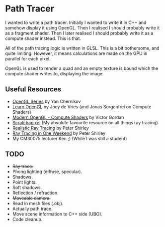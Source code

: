 # Path Tracer

I wanted to write a path tracer. Initially I wanted to write it in C++ and somehow display it using OpenGL. Then I realised I should probably write it as a fragment shader. Then I later realised I should probably write it as a compute shader instead. This is that.

All of the path tracing logic is written in GLSL. This is a bit bothersome, and quite limiting. However, it means calculations are made on the GPU in parallel for each pixel.

OpenGL is used to render a quad and an empty texture is bound which the compute shader writes to, displaying the image.

## Useful Resources
- [OpenGL Series](https://www.youtube.com/playlist?list=PLlrATfBNZ98foTJPJ_Ev03o2oq3-GGOS2) by Yan Chernikov
- [Learn OpenGL](https://learnopengl.com/) by Joey de Vries (and Jonas Sorgenfrei on Compute Shaders)
- [Modern OpenGL - Compute Shaders](https://www.youtube.com/watch?v=nF4X9BIUzx0) by Victor Gordan
- [Scratchapixel](https://www.scratchapixel.com/) (My absolute favourite resource on all things ray tracing)
- [Realistic Ray Tracing](https://www.amazon.co.uk/Realistic-Ray-Tracing-Peter-Shirley/dp/1568811101) by Peter Shirley
- [Ray Tracing in One Weekend](https://raytracing.github.io/books/RayTracingInOneWeekend.html) by Peter Shirley
- My CM30075 lecturer Ken ;) (While I was still a student)

## TODO
- ~~Ray trace.~~
- Phong lighting (~~diffuse~~, specular).
- Shadows.
- Point lights.
- Soft shadows.
- Reflection / refraction.
- ~~Moveable camera.~~
- Read in mesh files (.obj).
- Actually path trace.
- Move scene information to C++ side (UBO).
- Code cleanup.